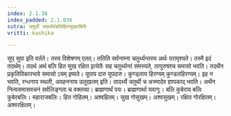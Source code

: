 ```yaml
---
index: 2.1.36
index_padded: 2.1.036
sutra: चतुर्थी तदर्थार्थबलिहितसुखरक्षितैः
vritti: kashika

---
```

सुप् सुपा इति वर्तते। तस्य विशेषणम् एतत्। ततिति सर्वनाम्ना चतुर्थ्यन्तस्य अर्थः परामृश्यते। तस्मै इदं तदर्थम्। तदर्थ अर्थ बलि हित सुख रक्षित इत्येतैः सह चतुर्थ्यन्तं समस्यते, तत्पुरुषश्च समासो भवति। तदर्थेन प्रकृतिविकारभावे समासो ऽयम् इष्यते। यूपाय दारु यूपदारु। कुण्ड्लाय हिरण्यम् कुण्डलहिरण्यम्। इह न भवति, रन्धनाय स्थली, अवहननाय उलूखलम् इति। तादर्थ्ये चतुर्थी च अस्मादेव ज्ञापकाद् भवति। अर्थेन नित्यसमासवचनं सर्वलिङ्गता च वक्तव्या। ब्राह्मणार्थं पयः। ब्राह्मणार्था यवागूः। बलि कुबेराय बलिः कुबेरबलिः। महाराजबलिः। हित गोहितम्। अश्वहितम्। सुख गोसुखम्। अश्वसुखम्। रक्षित गोरक्षितम्। अश्वरक्षितम्।